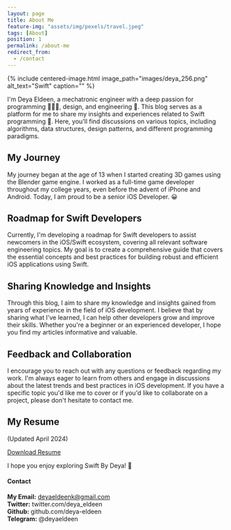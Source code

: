 ```yaml
---
layout: page
title: About Me
feature-img: "assets/img/pexels/travel.jpeg"
tags: [About]
position: 1
permalink: /about-me
redirect_from:
  - /contact
---
```


{%
 include centered-image.html 
 image_path="images/deya_256.png"
 alt_text="Swift" 
 caption=""
%}

I'm Deya Eldeen, a mechatronic engineer with a deep passion for programming 👨🏻‍💻, design, and engineering 🚀. This blog serves as a platform for me to share my insights and experiences related to Swift programming 🧐. Here, you'll find discussions on various topics, including algorithms, data structures, design patterns, and different programming paradigms.

## My Journey

My journey began at the age of 13 when I started creating 3D games using the Blender game engine. I worked as a full-time game developer throughout my college years, even before the advent of iPhone and Android. Today, I am proud to be a senior iOS Developer. 😀

## Roadmap for Swift Developers

Currently, I'm developing a roadmap for Swift developers to assist newcomers in the iOS/Swift ecosystem, covering all relevant software engineering topics. My goal is to create a comprehensive guide that covers the essential concepts and best practices for building robust and efficient iOS applications using Swift.

## Sharing Knowledge and Insights

Through this blog, I aim to share my knowledge and insights gained from years of experience in the field of iOS development. I believe that by sharing what I've learned, I can help other developers grow and improve their skills. Whether you're a beginner or an experienced developer, I hope you find my articles informative and valuable.

## Feedback and Collaboration

I encourage you to reach out with any questions or feedback regarding my work. I'm always eager to learn from others and engage in discussions about the latest trends and best practices in iOS development. If you have a specific topic you'd like me to cover or if you'd like to collaborate on a project, please don't hesitate to contact me.

## My Resume

(Updated April 2024)

[Download Resume](assets/cv_2024_q2.pdf)

I hope you enjoy exploring Swift By Deya! 🚀

#### Contact

**My Email:** deyaeldeenk@gmail.com<br>
**Twitter:** twitter.com/deya_eldeen<br>
**Github:** github.com/deya-eldeen<br>
**Telegram:** @deyaeldeen
